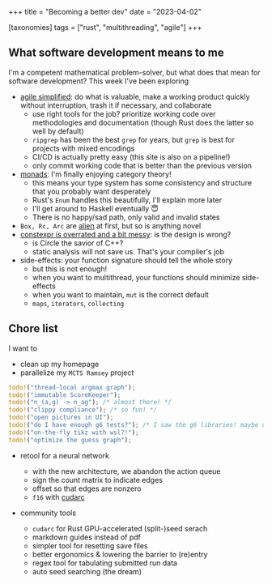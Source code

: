 +++
title = "Becoming a better dev"
date = "2023-04-02"

[taxonomies]
tags = ["rust", "multithreading", "agile"]
+++

## What software development means to me

I'm a competent mathematical problem-solver, but what does that mean for software development?
This week I've been exploring

- [agile simplified](https://youtu.be/9K20e7jlQPA): do what is valuable, make a working product quickly without interruption, trash it if necessary, and collaborate
  - use right tools for the job? prioritize working code over methodologies and documentation (though Rust does the latter so well by default)
  - `ripgrep` has been the best `grep` for years, but `grep` is best for projects with mixed encodings
  - CI/CD is actually pretty easy (this site is also on a pipeline!)
  - only commit working code that is better than the previous version
- [monads](https://youtu.be/giWCdQ7fnQU): I'm finally enjoying category theory!
  - this means your type system has some consistency and structure that you probably want desperately
  - Rust's `Enum` handles this beautifully, I'll explain more later
  - I'll get around to Haskell eventually 😇
  - There is no happy/sad path, only valid and invalid states
- `Box, Rc, Arc` are [alien](https://youtu.be/CTTiaOo4cbY) at first, but so is anything novel
- [constexpr is overrated and a bit messy](https://youtu.be/NNU6cbG96M4): is the design is wrong?
  - is Circle the savior of C++?
  - static analysis will not save us. That's your compiler's job
- side-effects: your function signature should tell the whole story
  - but this is not enough!
  - when you want to multithread, your functions should minimize side-effects
  - when you want to maintain, `mut` is the correct default
  - `maps`, `iterators`, `collecting`

## Chore list

I want to

- clean up my homepage
- parallelize my `MCTS Ramsey` project

```rust
todo!("thread-local argmax graph");
todo!("immutable ScoreKeeper");
todo!("n_(a,g) -> n_ag"); /* almost there! */
todo!("clippy compliance"); /* so fun! */
todo!("open pictures in UI");
todo!("do I have enough g6 tests?"); /* I saw the g6 libraries! maybe use them! */
todo!("on-the-fly tikz with wsl?!");
todo!("optimize the guess graph");
```

- retool for a neural network
  - with the new architecture, we abandon the action queue
  - sign the count matrix to indicate edges
  - offset so that edges are nonzero
  - `f16` with [cudarc](https://github.com/coreylowman/cudarc)

- community tools
  - `cudarc` for Rust GPU-accelerated (split-)seed serach
  - markdown guides instead of pdf
  - simpler tool for resetting save files
  - better ergonomics & lowering the barrier to (re)entry
  - regex tool for tabulating submitted run data
  - auto seed searching (the dream)

